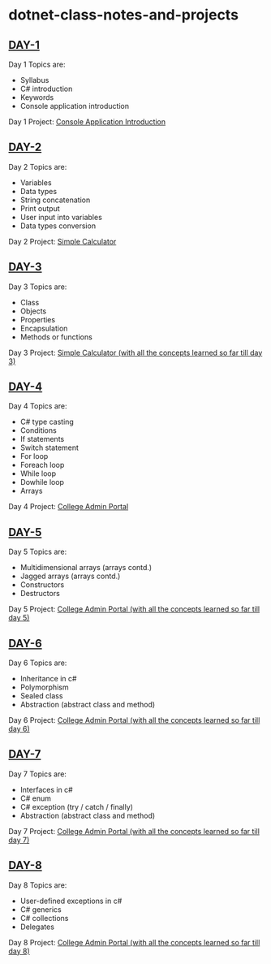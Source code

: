 # dotnet-class-notes-and-projects

## [DAY-1](./day_1/class_lesson/)

Day 1 Topics are:

- Syllabus
- C# introduction
- Keywords
- Console application introduction

Day 1 Project: [Console Application Introduction](./day_1/assignment/)

## [DAY-2](./day_2/class_lesson/)

Day 2 Topics are:

- Variables
- Data types
- String concatenation
- Print output
- User input into variables
- Data types conversion

Day 2 Project: [Simple Calculator](./day_2/assignment/)

## [DAY-3](./day_3/class_lesson/)

Day 3 Topics are:

- Class
- Objects
- Properties
- Encapsulation
- Methods or functions

Day 3 Project: [Simple Calculator (with all the concepts learned so far till day 3)](./day_3/assignment/)

## [DAY-4](./day_4/class_lesson/)

Day 4 Topics are:

- C# type casting
- Conditions
- If statements
- Switch statement
- For loop
- Foreach loop
- While loop
- Dowhile loop
- Arrays

Day 4 Project: [College Admin Portal](./day_4/assignment/)

## [DAY-5](./day_5/class_lesson/)

Day 5 Topics are:

- Multidimensional arrays (arrays contd.)
- Jagged arrays (arrays contd.)
- Constructors
- Destructors

Day 5 Project: [College Admin Portal (with all the concepts learned so far till day 5)](./day_5/assignment/)

## [DAY-6](./day_6/class_lesson/)

Day 6 Topics are:

- Inheritance in c#
- Polymorphism
- Sealed class
- Abstraction (abstract class and method)

Day 6 Project: [College Admin Portal (with all the concepts learned so far till day 6)](./day_6/assignment/)

## [DAY-7](./day_7/class_lesson/)

Day 7 Topics are:

- Interfaces in c#
- C# enum
- C# exception (try / catch / finally)
- Abstraction (abstract class and method)

Day 7 Project: [College Admin Portal (with all the concepts learned so far till day 7)](./day_7/assignment/)

## [DAY-8](./day_8/class_lesson/)

Day 8 Topics are:

- User-defined exceptions in c#
- C# generics
- C# collections
- Delegates

Day 8 Project: [College Admin Portal (with all the concepts learned so far till day 8)](./day_8/assignment/)